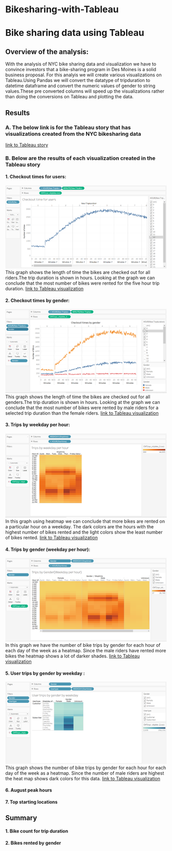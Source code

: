 # Bikesharing-with-Tableau
# Bike sharing  data using Tableau

## Overview of the analysis: 
With the analysis of NYC bike sharing data and visualization we have to convince investors that a bike-sharing program in Des Moines is a solid business proposal. For this analyis we will create various visualizations on Tableau.Using Pandas we will convert the datatype of tripduration to datetime dataframe and convert the numeric values of gender to string values.These pre converted columns will speed up the visualizations rather than doing the conversions on Tableau and plotting the data.

## Results
### A. The below link is for the Tableau story that has visualizations created from the NYC bikesharing data 
[link to Tableau story](https://public.tableau.com/profile/akshaya1961#!/vizhome/Usertripsbygenderweekday2/Story-NYCBikesharingAnalysis)

### B. Below are the results of each visualization created in the Tableau story

#### 1. Checkout times for users:
![](https://github.com/Akshaya-Kamble/Bikesharing-with-Tableau/blob/main/Reference_Images/Checkout%20time%20for%20users.PNG)
This graph shows the length of time the bikes are checked out for all riders.The trip duration is shown in hours.
Looking at the graph we can conclude that the most number of bikes were rented for the five hour trip duration.
[link to Tableau visualization](https://public.tableau.com/profile/akshaya1961#!/vizhome/Checkouttimeforusers_16105716359700/Checkouttimeforusers)


#### 2. Checkout times by gender:
![](https://github.com/Akshaya-Kamble/Bikesharing-with-Tableau/blob/main/Reference_Images/Checkout%20time%20by%20gender.PNG)
This graph shows the length of time the bikes are checked out for all genders.The trip duration is shown in hours.
Looking at the graph we can conclude that the most number of bikes were rented by male riders for a selected trip duration than the female riders.
[link to Tableau visualization](https://public.tableau.com/profile/akshaya1961#!/vizhome/Checkouttimesbygender/Checkouttimesbygender)


#### 3. Trips by weekday per hour:
![](https://github.com/Akshaya-Kamble/Bikesharing-with-Tableau/blob/main/Reference_Images/Trips%20by%20weekday%20per%20hour.PNG)
In this graph using heatmap we can conclude that more bikes are rented on a particular hour on a weekday. The dark colors are the hours with the highest number of bikes rented and the light colors show the least number of bikes rented.
[link to Tableau visualization](https://public.tableau.com/profile/akshaya1961#!/vizhome/Tripsbyweekdayperhour/Tripsbyweekdayperhour)

#### 4. Trips by gender (weekday per hour):
![](https://github.com/Akshaya-Kamble/Bikesharing-with-Tableau/blob/main/Reference_Images/Trips%20by%20gender(weekday%20per%20hour).PNG)
In this graph we have the number of bike trips by gender for each hour of each day of the week as a heatmap. Since the male riders have rented more bikes the heatmap shows a lot of darker shades.
[link to Tableau visualization](https://public.tableau.com/profile/akshaya1961#!/vizhome/Tripsbygenderweekdayperhour/Tripsbygenderweekdayperhr)

#### 5. User trips by gender by weekday :
![](https://github.com/Akshaya-Kamble/Bikesharing-with-Tableau/blob/main/Reference_Images/user%20trips%20by%20gender%20by%20weekday.PNG)
This graph shows the number of bike trips by gender for each hour for each day of the week as a heatmap. Since the number of male riders are highest the heat map shows dark colors for this data.
[link to Tableau visualization](https://public.tableau.com/profile/akshaya1961#!/vizhome/Usertripsbygenderweekday/Usertripsbygenderbyweekday)

#### 6. August peak hours
#### 7. Top starting locations


## Summary
#### 1. Bike count for trip duration
#### 2. Bikes rented by gender


